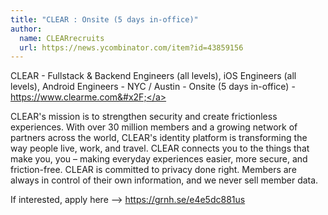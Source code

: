 ```yaml
---
title: "CLEAR : Onsite (5 days in-office)"
author:
  name: CLEARrecruits
  url: https://news.ycombinator.com/item?id=43859156
---
```

CLEAR - Fullstack &amp; Backend Engineers (all levels), iOS Engineers (all levels), Android Engineers - NYC &#x2F; Austin - Onsite (5 days in-office) - <a href="https:&#x2F;&#x2F;www.clearme.com&#x2F;" rel="nofollow">https:&#x2F;&#x2F;www.clearme.com&#x2F;</a>

CLEAR&#x27;s mission is to strengthen security and create frictionless experiences. With over 30 million members and a growing network of partners across the world, CLEAR&#x27;s identity platform is transforming the way people live, work, and travel. CLEAR connects you to the things that make you, you – making everyday experiences easier, more secure, and friction-free. CLEAR is committed to privacy done right. Members are always in control of their own information, and we never sell member data.

If interested, apply here --&gt; <a href="https:&#x2F;&#x2F;grnh.se&#x2F;e4e5dc881us" rel="nofollow">https:&#x2F;&#x2F;grnh.se&#x2F;e4e5dc881us</a>
<JobApplication />
